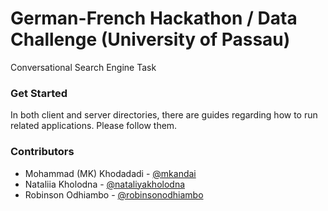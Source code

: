 # German-French Hackathon / Data Challenge (University of Passau)


Conversational Search Engine Task

### Get Started

In both client and server directories, there are guides regarding how to run related applications.
Please follow them.

### Contributors

- Mohammad (MK) Khodadadi - [@mkandai](https://github.com/mkandai/)
- Nataliia Kholodna - [@nataliyakholodna](https://github.com/nataliyakholodna/)
- Robinson Odhiambo - [@robinsonodhiambo](https://github.com/robinsonodhiambo/)
